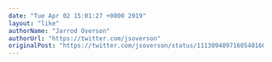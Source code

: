 ```yaml
---
date: "Tue Apr 02 15:01:27 +0000 2019"
layout: "like"
authorName: "Jarrod Overson"
authorUrl: "https://twitter.com/jsoverson"
originalPost: "https://twitter.com/jsoverson/status/1113094097160540160"
---
```


